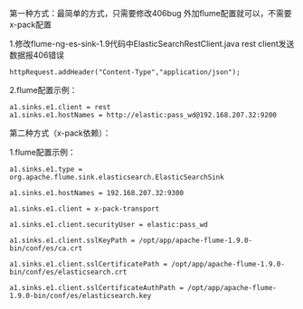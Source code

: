 第一种方式：最简单的方式，只需要修改406bug 外加flume配置就可以，不需要x-pack配置

  1.修改flume-ng-es-sink-1.9代码中ElasticSearchRestClient.java rest client发送数据报406错误
  
    httpRequest.addHeader("Content-Type","application/json");

  2.flume配置示例：
  
    a1.sinks.e1.client = rest
    a1.sinks.e1.hostNames = http://elastic:pass_wd@192.168.207.32:9200
  
第二种方式（x-pack依赖）：

  1.flume配置示例：

    a1.sinks.e1.type = org.apache.flume.sink.elasticsearch.ElasticSearchSink

    a1.sinks.e1.hostNames = 192.168.207.32:9300

    a1.sinks.e1.client = x-pack-transport

    a1.sinks.e1.client.securityUser = elastic:pass_wd

    a1.sinks.e1.client.sslKeyPath = /opt/app/apache-flume-1.9.0-bin/conf/es/ca.crt

    a1.sinks.e1.client.sslCertificatePath = /opt/app/apache-flume-1.9.0-bin/conf/es/elasticsearch.crt

    a1.sinks.e1.client.sslCertificateAuthPath = /opt/app/apache-flume-1.9.0-bin/conf/es/elasticsearch.key
  


